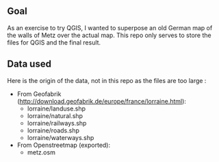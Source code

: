 ## Goal
As an exercise to try QGIS, I wanted to superpose an old German map of the walls of Metz over the actual map. This repo only serves to store the files for QGIS and the final result.

## Data used
Here is the origin of the data, not in this repo as the files are too large :

* From Geofabrik (http://download.geofabrik.de/europe/france/lorraine.html):
    * lorraine/landuse.shp
    * lorraine/natural.shp
    * lorraine/railways.shp
    * lorraine/roads.shp
    * lorraine/waterways.shp
* From Openstreetmap (exported):
    * metz.osm

